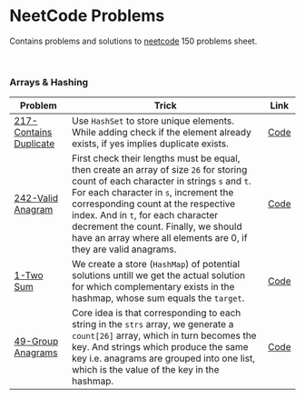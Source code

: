 # NeetCode Problems

Contains problems and solutions to [neetcode](https://neetcode.io/) 150 problems sheet.

<br>

### Arrays & Hashing

|Problem|Trick|Link|
|-|-|-|
|[217-Contains Duplicate](https://leetcode.com/problems/contains-duplicate)|Use `HashSet` to store unique elements. While adding check if the element already exists, if yes implies duplicate exists.|[Code](01_Arrays_and_Hashing/C01_217_Contains_Duplicate.java)|
|[242-Valid Anagram](https://leetcode.com/problems/valid-anagram)|First check their lengths must be equal, then create an array of size `26` for storing count of each character in strings `s` and `t`. For each character in `s`, increment the corresponding count at the respective index. And in `t`, for each character decrement the count. Finally, we should have an array where all elements are 0, if they are valid anagrams.|[Code](01_Arrays_and_Hashing/C02_242_Valid_Anagram.java)|
|[1-Two Sum](https://leetcode.com/problems/two-sum)|We create a store (`HashMap`) of potential solutions untill we get the actual solution for which complementary exists in the hashmap, whose sum equals the `target`.|[Code](01_Arrays_and_Hashing/C03_1_Two_Sum.java)|
|[49-Group Anagrams](https://leetcode.com/problems/group-anagrams/)|Core idea is that corresponding to each string in the `strs` array, we generate a `count[26]` array, which in turn becomes the key. And strings which produce the same key i.e. anagrams are grouped into one list, which is the value of the key in the hashmap.|[Code](01_Arrays_and_Hashing/C04_49_Group_Anagrams.java)|